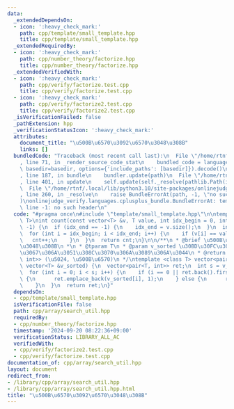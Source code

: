 ```yaml
---
data:
  _extendedDependsOn:
  - icon: ':heavy_check_mark:'
    path: cpp/template/small_template.hpp
    title: cpp/template/small_template.hpp
  _extendedRequiredBy:
  - icon: ':heavy_check_mark:'
    path: cpp/number_theory/factorize.hpp
    title: cpp/number_theory/factorize.hpp
  _extendedVerifiedWith:
  - icon: ':heavy_check_mark:'
    path: cpp/verify/factorize.test.cpp
    title: cpp/verify/factorize.test.cpp
  - icon: ':heavy_check_mark:'
    path: cpp/verify/factorize2.test.cpp
    title: cpp/verify/factorize2.test.cpp
  _isVerificationFailed: false
  _pathExtension: hpp
  _verificationStatusIcon: ':heavy_check_mark:'
  attributes:
    document_title: "\u500B\u6570\u3092\u6570\u3048\u308B"
    links: []
  bundledCode: "Traceback (most recent call last):\n  File \"/home/rtnf/.local/lib/python3.10/site-packages/onlinejudge_verify/documentation/build.py\"\
    , line 71, in _render_source_code_stat\n    bundled_code = language.bundle(stat.path,\
    \ basedir=basedir, options={'include_paths': [basedir]}).decode()\n  File \"/home/rtnf/.local/lib/python3.10/site-packages/onlinejudge_verify/languages/cplusplus.py\"\
    , line 187, in bundle\n    bundler.update(path)\n  File \"/home/rtnf/.local/lib/python3.10/site-packages/onlinejudge_verify/languages/cplusplus_bundle.py\"\
    , line 401, in update\n    self.update(self._resolve(pathlib.Path(included), included_from=path))\n\
    \  File \"/home/rtnf/.local/lib/python3.10/site-packages/onlinejudge_verify/languages/cplusplus_bundle.py\"\
    , line 260, in _resolve\n    raise BundleErrorAt(path, -1, \"no such header\"\
    )\nonlinejudge_verify.languages.cplusplus_bundle.BundleErrorAt: template/small_template.hpp:\
    \ line -1: no such header\n"
  code: "#pragma once\n#include \"template/small_template.hpp\"\n\ntemplate <class\
    \ T>\nint count(const vector<T> &v, T value, int idx_begin = 0, int idx_end =\
    \ -1) {\n  if (idx_end == -1) {\n    idx_end = v.size();\n  }\n  int cnt = 0;\n\
    \  for (int i = idx_begin; i < idx_end; i++) {\n    if (v[i] == value) {\n   \
    \   cnt++;\n    }\n  }\n  return cnt;\n}\n\n/**\n * @brief \u500B\u6570\u3092\u6570\
    \u3048\u308B\n *\n * @tparam T\n * @param v_sorted \u30BD\u30FC\u30C8\u6E08\u307F\
    \u3067\u306A\u3051\u308C\u3070\u306A\u3089\u306A\u3044\n * @return vector<pair<T,\
    \ int>> (\u5024, \u500B\u6570)\n */\ntemplate <class T> vector<pair<T, int>> counts(const\
    \ vector<T> &v_sorted) {\n  vector<pair<T, int>> ret;\n  int s = v_sorted.size();\n\
    \  for (int i = 0; i < s; i++) {\n    if (i == 0 || ret.back().first != v_sorted[i])\
    \ {\n      ret.emplace_back(v_sorted[i], 1);\n    } else {\n      ret.back().second++;\n\
    \    }\n  }\n  return ret;\n}"
  dependsOn:
  - cpp/template/small_template.hpp
  isVerificationFile: false
  path: cpp/array/search_util.hpp
  requiredBy:
  - cpp/number_theory/factorize.hpp
  timestamp: '2024-09-20 08:22:36+09:00'
  verificationStatus: LIBRARY_ALL_AC
  verifiedWith:
  - cpp/verify/factorize2.test.cpp
  - cpp/verify/factorize.test.cpp
documentation_of: cpp/array/search_util.hpp
layout: document
redirect_from:
- /library/cpp/array/search_util.hpp
- /library/cpp/array/search_util.hpp.html
title: "\u500B\u6570\u3092\u6570\u3048\u308B"
---
```

